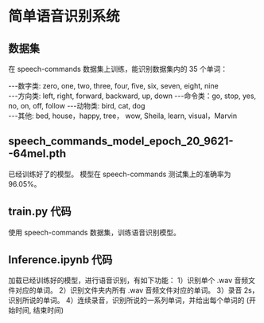 # 简单语音识别系统
## 数据集
在 speech-commands 数据集上训练，能识别数据集内的 35 个单词：

---数字类: zero, one, two, three, four, five, six, seven, eight, nine  
---方向类: left, right, forward, backward, up, down
---命令类：go, stop, yes, no, on, off, follow
---动物类: bird, cat, dog  
---其他: bed, house，happy, tree， wow, Sheila, learn, visual，Marvin



## speech_commands_model_epoch_20_9621--64mel.pth
已经训练好了的模型。
模型在 speech-commands 测试集上的准确率为 96.05%。

## train.py 代码
使用 speech-commands 数据集，训练语音识别模型。

## Inference.ipynb 代码
加载已经训练好的模型，进行语音识别，有如下功能：
1）识别单个 .wav 音频文件对应的单词。
2）识别文件夹内所有 .wav 音频文件对应的单词。
3）录音 2s，识别所说的单词。
4）连续录音，识别所说的一系列单词，并给出每个单词的 (开始时间, 结束时间)

